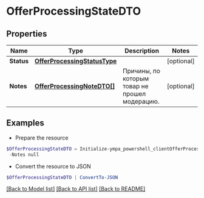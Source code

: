 # OfferProcessingStateDTO
## Properties

Name | Type | Description | Notes
------------ | ------------- | ------------- | -------------
**Status** | [**OfferProcessingStatusType**](OfferProcessingStatusType.md) |  | [optional] 
**Notes** | [**OfferProcessingNoteDTO[]**](OfferProcessingNoteDTO.md) | Причины, по которым товар не прошел модерацию. | [optional] 

## Examples

- Prepare the resource
```powershell
$OfferProcessingStateDTO = Initialize-ympa_powershell_clientOfferProcessingStateDTO  -Status null `
 -Notes null
```

- Convert the resource to JSON
```powershell
$OfferProcessingStateDTO | ConvertTo-JSON
```

[[Back to Model list]](../README.md#documentation-for-models) [[Back to API list]](../README.md#documentation-for-api-endpoints) [[Back to README]](../README.md)


